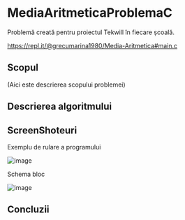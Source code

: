 # MediaAritmeticaProblemaC
Problemă creată pentru proiectul Tekwill în fiecare școală.

https://repl.it/@grecumarina1980/Media-Aritmetica#main.c

## Scopul
(Aici este descrierea scopului problemei)


## Descrierea algoritmului


## ScreenShoteuri

Exemplu de rulare a programului

![image](https://user-images.githubusercontent.com/74015880/103301159-6683b200-4a09-11eb-9890-ade566b38c04.png)

Schema bloc

![image](https://user-images.githubusercontent.com/74015880/103301604-6c2dc780-4a0a-11eb-8f3a-7a7545d1feeb.png)

## Concluzii

